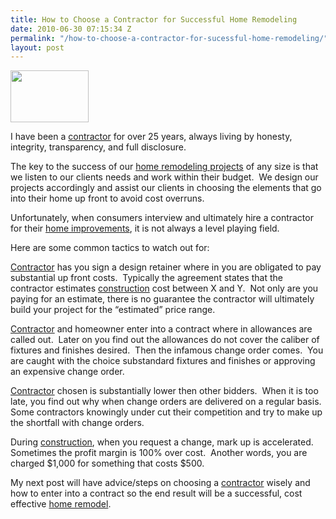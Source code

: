 ```yaml
---
title: How to Choose a Contractor for Successful Home Remodeling
date: 2010-06-30 07:15:34 Z
permalink: "/how-to-choose-a-contractor-for-sucessful-home-remodeling/"
layout: post
---
```


<a href="http://www.murraylampert.com"><img class="alignright" title="Home Remodeling" src="http://murraylampert.com/wp-content/uploads/2010/06/images1.jpg" alt="" width="125" height="83" /></a>

I have been a <span style="text-decoration: underline;">contractor</span> for over 25 years, always living by honesty, integrity, transparency, and full disclosure.

The key to the success of our <span style="text-decoration: underline;">home remodeling projects</span> of any size is that we listen to our clients needs and work within their budget.  We design our projects accordingly and assist our clients in choosing the elements that go into their home up front to avoid cost overruns.

Unfortunately, when consumers interview and ultimately hire a contractor for their <span style="text-decoration: underline;">home improvements</span>, it is not always a level playing field.

Here are some common tactics to watch out for:

<span style="text-decoration: underline;">Contractor</span> has you sign a design retainer where in you are obligated to pay substantial up front costs.  Typically the agreement states that the contractor estimates <span style="text-decoration: underline;">construction</span> cost between X and Y.  Not only are you paying for an estimate, there is no guarantee the contractor will ultimately build your project for the “estimated” price range.

<span style="text-decoration: underline;">Contractor</span> and homeowner enter into a contract where in allowances are called out.  Later on you find out the allowances do not cover the caliber of fixtures and finishes desired.  Then the infamous change order comes.  You are caught with the choice substandard fixtures and finishes or approving an expensive change order.

<span style="text-decoration: underline;">Contractor</span> chosen is substantially lower then other bidders.  When it is too late, you find out why when change orders are delivered on a regular basis.  Some contractors knowingly under cut their competition and try to make up the shortfall with change orders.

During <span style="text-decoration: underline;">construction</span>, when you request a change, mark up is accelerated.  Sometimes the profit margin is 100% over cost.  Another words, you are charged $1,000 for something that costs $500.

My next post will have advice/steps on choosing a <span style="text-decoration: underline;">contractor</span> wisely and how to enter into a contract so the end result will be a successful, cost effective <span style="text-decoration: underline;">home remodel</span>.
